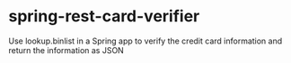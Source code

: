 # spring-rest-card-verifier
Use lookup.binlist in a Spring app to verify the credit card information and return the information as JSON
